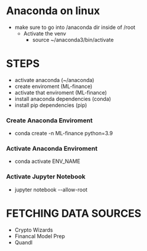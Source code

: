# Anaconda on linux 
- make sure to go into /anaconda dir inside of /root
    - Activate the venv
        - source ~/anaconda3/bin/activate



# STEPS
- activate anaconda                (~/anaconda)
- create enviroment                (ML-finance)
- activate that enviroment         (ML-finance)
- install anaconda dependencies    (conda)
- install pip dependencies         (pip)





### Create Anaconda Enviroment
- conda create -n ML-finance python=3.9




### Activate Anaconda Enviroment
- conda activate ENV_NAME




### Activate Jupyter Notebook
- jupyter notebook --allow-root



# FETCHING DATA SOURCES
- Crypto Wizards
- Financal Model Prep
- Quandl





